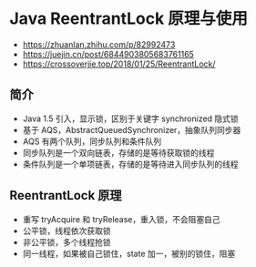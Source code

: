 # Java ReentrantLock 原理与使用
- https://zhuanlan.zhihu.com/p/82992473
- https://juejin.cn/post/6844903805683761165
- https://crossoverjie.top/2018/01/25/ReentrantLock/

## 简介
- Java 1.5 引入，显示锁，区别于关键字 synchronized 隐式锁
- 基于 AQS，AbstractQueuedSynchronizer，抽象队列同步器
- AQS 有两个队列，同步队列和条件队列
- 同步队列是一个双向链表，存储的是等待获取锁的线程
- 条件队列是一个单项链表，存储的是等待进入同步队列的线程

## ReentrantLock 原理
- 重写 tryAcquire 和 tryRelease，重入锁，不会阻塞自己
- 公平锁，线程依次获取锁
- 非公平锁，多个线程抢锁
- 同一线程，如果被自己锁住，state 加一，被别的锁住，阻塞
